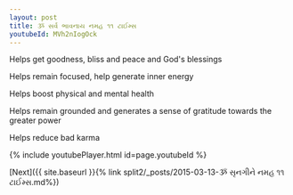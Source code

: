 ```yaml
---
layout: post
title: ૐ સર્વ ભાવનાય નમહ ૧૧ ટાઈમ્સ
youtubeId: MVh2nIogOck
---
```

 
 
Helps get goodness, bliss and peace and God's blessings
 
Helps remain focused, help generate inner energy 
 
Helps boost physical and mental health 
 
Helps remain grounded and generates a sense of gratitude towards the greater power 
 
Helps reduce bad karma
 
 
 
 


{% include youtubePlayer.html id=page.youtubeId %}
 
[Next]({{ site.baseurl }}{% link  split2/_posts/2015-03-13-ૐ સૃનગીને નમહ ૧૧ ટાઈમ્સ.md%})
 
